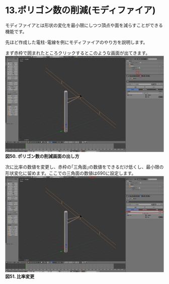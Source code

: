 # 13.ポリゴン数の削減\(モディファイア\)

モディファイアとは形状の変化を最小限にしつつ頂点や面を減らすことができる機能です。

先ほど作成した電柱･電線を例にモディファイアのやり方を説明します。

まず赤枠で囲まれたところクリックするとこのような画面が出てきます。![](/assets/2017y07m06d_161727537.jpg)**図50. ポリゴン数の削減画面の出し方**

次に比率の数値を変更し、赤枠の｢三角面｣の数値をできるだけ低くし、最小限の形状変化に留めます。ここでの三角面の数値は690に設定します。![](/assets/2017y07m06d_164532087.jpg)**図51. 比率変更**

